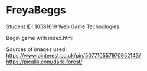 # FreyaBeggs
Student ID: 10581619
Web Game Technologies

Begin game with index.html

Sources of images used:
https://www.pinterest.co.uk/pin/507710557970952143/
https://picalls.com/dark-forest/
